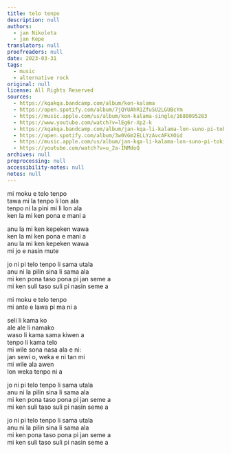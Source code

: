 ```yaml
---
title: telo tenpo
description: null
authors:
  - jan Nikoleta
  - jan Kepe
translators: null
proofreaders: null
date: 2023-03-31
tags:
  - music
  - alternative rock
original: null
license: All Rights Reserved
sources:
  - https://kqakqa.bandcamp.com/album/kon-kalama
  - https://open.spotify.com/album/7jQYUAhR1ZfuSU2LGUBcYm
  - https://music.apple.com/us/album/kon-kalama-single/1680095283
  - https://www.youtube.com/watch?v=lEg6r-Xp2-k
  - https://kqakqa.bandcamp.com/album/jan-kqa-li-kalama-lon-suno-pi-toki-pona-lon-tenpo-sike-nanpa-2023
  - https://open.spotify.com/album/3w0VGm2ELLYzAvcAFkXOid
  - https://music.apple.com/us/album/jan-kqa-li-kalama-lon-suno-pi-toki-pona-lon-tenpo-sike/1703886265
  - https://youtube.com/watch?v=u_2a-INMdoQ
archives: null
preprocessing: null
accessibility-notes: null
notes: null
---
```


mi moku e telo tenpo  \
tawa mi la tenpo li lon ala  \
tenpo ni la pini mi li lon ala  \
ken la mi ken pona e mani a

anu la mi ken kepeken wawa  \
ken la mi ken pona e mani a  \
anu la mi ken kepeken wawa  \
mi jo e nasin mute

jo ni pi telo tenpo li sama utala  \
anu ni la pilin sina li sama ala  \
mi ken pona taso pona pi jan seme a  \
mi ken suli taso suli pi nasin seme a

mi moku e telo tenpo  \
mi ante e lawa pi ma ni a

seli li kama ko  \
ale ale li namako  \
waso li kama sama kiwen a  \
tenpo li kama telo  \
mi wile sona nasa ala e ni:  \
jan sewi o, weka e ni tan mi  \
mi wile ala awen  \
lon weka tenpo ni a

jo ni pi telo tenpo li sama utala  \
anu ni la pilin sina li sama ala  \
mi ken pona taso pona pi jan seme a  \
mi ken suli taso suli pi nasin seme a

jo ni pi telo tenpo li sama utala  \
anu ni la pilin sina li sama ala  \
mi ken pona taso pona pi jan seme a  \
mi ken suli taso suli pi nasin seme a
